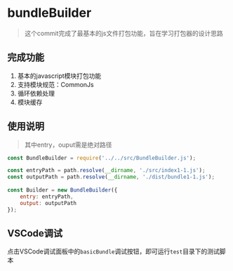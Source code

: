 # bundleBuilder

> 这个commit完成了最基本的js文件打包功能，旨在学习打包器的设计思路

## 完成功能

1. 基本的javascript模块打包功能
2. 支持模块规范：CommonJs
3. 循环依赖处理
4. 模块缓存

## 使用说明

> 其中entry，ouput需是绝对路径

```js
const BundleBuilder = require('../../src/BundleBuilder.js');

const entryPath = path.resolve(__dirname, './src/index1-1.js');
const outputPath = path.resolve(__dirname, './dist/bundle1-1.js');
        
const Builder = new BundleBuilder({
    entry: entryPath,
    output: outputPath
});
```

## VSCode调试

点击VSCode调试面板中的``basicBundle``调试按钮，即可运行``test``目录下的测试脚本





